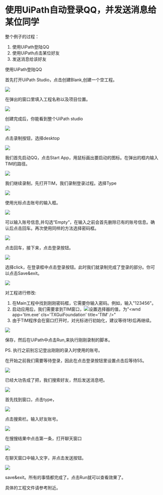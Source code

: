 # 使用UiPath自动登录QQ，并发送消息给某位同学

整个例子的过程：  
 1. 使用UiPath登陆QQ  
 2. 使用UiPath点击某位好友  
 3. 发送消息给该好友

使用UiPath登陆QQ

首先打开UiPath Studio，点击创建Blank,创建一个空工程。

![](/assets1.1/import1.png)

在弹出的窗口里填入工程名称以及项目位置。

![](/assets1.1/import2.png)

创建完成后，你能看到整个UiPath studio

![](/assets1.1/import3.png)

点击录制按钮，选择desktop

![](/assets1.1/import4.png)

我们首先启动QQ，点击Start App，用鼠标画出要启动的图标。在弹出的框内输入TIM的路径。

![](/assets1.1/import5.png)

我们继续录制，先打开TIM，我们录制登录过程。选择Type

![](/assets1.1/import7.png)

使用光标点击账号的输入框。

![](/assets1.1/import8.png)

可以输入账号信息,并勾选“Empty”，在输入之前会首先删除已有的账号信息。确认后点击回车。再次使用同样的方法选择密码框。

![](/assets1.1/import9.png)

点击回车，接下来，点击登录按钮。

![](/assets1.1/import10.png)

选择click，在登录框中点击登录按钮。此时我们就录制完成了登录的部分。你可以点击Save&exit。

![](/assets1.1/import11.png)

对工程进行修改:

1. 在Main工程中找到刚刚密码框，它需要你输入密码。例如，输入"123456"。
2. 启动应用后，我们需要拿到TIM窗口，![](/assets1.1/import12.png)设置选择器的值，为"&lt;wnd app='tim.exe' cls='TXGuiFoundation' title='TIM' /&gt;"
3. 由于TIM程序会在窗口打开时，对光标进行初始化，建议等待1秒后再继续。

![](/assets1.1/import13.png)

保存，然后在UiPath中点击Run,来执行刚刚录制的脚本。

PS. 执行之前别忘记登出刚刚的录入时使用的账号。

在开始之前我们需要等待登录，因此在点击登录按钮里设置点击后等待5S。

![](/assets1.1/import19.png)

已经大功告成了把，我们搜索好友，然后发送消息吧。

![](/assets1.1/import14.png)

首先找到窗口，点击type，

![](/assets1.1/import15.png)

点击搜索栏。输入好友账号。

![](/assets1.1/import16.png)

在搜搜结果中点击第一条，打开聊天窗口

![](/assets1.1/import17.png)

在聊天窗口中输入文字，并点击发送按钮。

![](/assets1.1/import18.png)

save&exit。所有的事情都完成了。点击Run就可以查看效果了。

具体的工程文件请参考附近。

